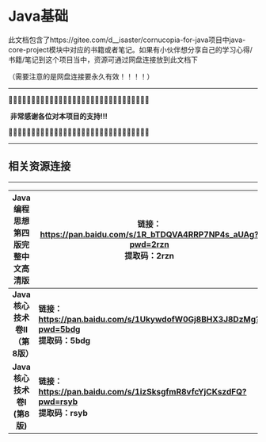 

# Java基础

此文档包含了https://gitee.com/d__isaster/cornucopia-for-java项目中java-core-project模块中对应的书籍或者笔记。如果有小伙伴想分享自己的学习心得/书籍/笔记到这个项目当中，资源可通过网盘连接放到此文档下

（需要注意的是网盘连接要永久有效！！！！）



------

🎑🎑🎑🎑🎑🎑🎑🎑🎑🎑🎑🎑🎑🎑🎑🎑🎑🎑🎑🎑🎑🎑🎑🎑🎑🎑🎑🎑🎑🎑🎑

​													**非常感谢各位对本项目的支持!!!**

🎑🎑🎑🎑🎑🎑🎑🎑🎑🎑🎑🎑🎑🎑🎑🎑🎑🎑🎑🎑🎑🎑🎑🎑🎑🎑🎑🎑🎑🎑🎑

------





## 相关资源连接

------

| Java编程思想第四版完整中文高清版 | 链接：https://pan.baidu.com/s/1R_bTDQVA4RRP7NP4s_aUAg?pwd=2rzn <br/>提取码：2rzn |
| :------------------------------: | ------------------------------------------------------------ |
| **Java核心技术 卷II （第8版）**  | **链接：https://pan.baidu.com/s/1UkywdofW0Gj8BHX3J8DzMg?pwd=5bdg <br/>提取码：5bdg** |
|   **Java核心技术 卷I (第8版)**   | **链接：https://pan.baidu.com/s/1izSksgfmR8vfcYjCKszdFQ?pwd=rsyb <br/>提取码：rsyb** |

​												

